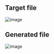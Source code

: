 ## Target file
![image](https://github.com/Pranay-Pandey/PlayCSS-solutions/assets/79053599/819e9a7d-023b-4b5f-a93d-b2f62edd84de)

## Generated file
![image](https://github.com/Pranay-Pandey/PlayCSS-solutions/assets/79053599/e185caa3-1a83-4118-b0d9-8f785eb24244)
